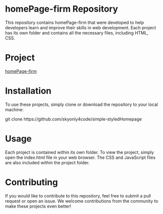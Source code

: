 # homePage-firm Repository
This repository contains homePage-firm that were developed to help developers learn and improve their skills in web development. Each project has its own folder and contains all the necessary files, including HTML, CSS.

# Project
<a href="https://zingy-gumdrop-3a62f6.netlify.app/">homePage-firm</a>

# Installation
To use these projects, simply clone or download the repository to your local machine:
<p>git clone https://github.com/skyonly4code/simple-styledHomepage</p>
  
# Usage
Each project is contained within its own folder. To view the project, simply open the index.html file in your web browser. The CSS and JavaScript files are also included within the project folder.
# Contributing
If you would like to contribute to this repository, feel free to submit a pull request or open an issue. We welcome contributions from the community to make these projects even better! 
